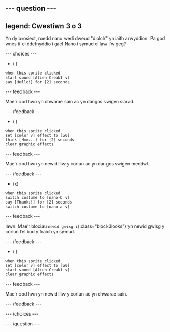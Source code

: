 
--- question ---
---
legend: Cwestiwn 3 o 3
---

Yn dy brosiect, roedd nano wedi dweud "diolch" yn iaith arwyddion. Pa god wnes ti ei ddefnyddio i gael Nano i symud ei law i'w geg?

--- choices ---

- ( )
```blocks3
when this sprite clicked
start sound [Alien Creak1 v]
say [Hello!] for [2] seconds 
```

  --- feedback ---

Mae'r cod hwn yn chwarae sain ac yn dangos swigen siarad.

  --- /feedback ---

- ( )
```blocks3
when this sprite clicked
set [color v] effect to [50] 
think [Hmm...] for [2] seconds 
clear graphic effects 
```

  --- feedback ---

Mae'r cod hwn yn newid lliw y corlun ac yn dangos swigen meddwl.

  --- /feedback ---

- (x)
```blocks3
when this sprite clicked
switch costume to [nano-b v] 
say [Thanks!] for [2] seconds
switch costume to [nano-a v]
```

  --- feedback ---

Iawn. Mae'r blociau `newid gwisg i`{:class="block3looks"} yn newid gwisg y corlun fel bod y fraich yn symud.

  --- /feedback ---

- ( )
```blocks3
when this sprite clicked
set [color v] effect to [50]
start sound [Alien Creak1 v] 
clear graphic effects 
```

  --- feedback ---

Mae'r cod hwn yn newid lliw y corlun ac yn chwarae sain.

  --- /feedback ---

--- /choices ---

--- /question ---

